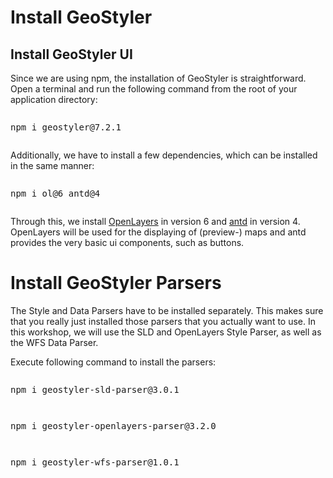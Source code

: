 
# Install GeoStyler

## Install GeoStyler UI

Since we are using npm, the installation of GeoStyler is straightforward.
Open a terminal and run the following command from the root of your application directory:

<pre><xmp>npm i geostyler@7.2.1</xmp></pre>

Additionally, we have to install a few dependencies, which can be installed in the same manner:

<pre><xmp>npm i ol@6 antd@4</xmp></pre>

Through this, we install [OpenLayers](https://openlayers.org/) in version 6 and [antd](https://ant.design/) in version 4. OpenLayers will be used
for the displaying of (preview-) maps and antd provides the very basic ui components, such as buttons.

# Install GeoStyler Parsers

The Style and Data Parsers have to be installed separately. This makes sure that you really just installed those parsers that you actually want to use.
In this workshop, we will use the SLD and OpenLayers Style Parser, as well as the WFS Data Parser.

Execute following command to install the parsers:

<pre><xmp>npm i geostyler-sld-parser@3.0.1</xmp></pre>
<pre><xmp>npm i geostyler-openlayers-parser@3.2.0</xmp></pre>
<pre><xmp>npm i geostyler-wfs-parser@1.0.1</xmp></pre>
